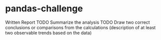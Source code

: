 # pandas-challenge
Written Report
TODO Summarize the analysis
TODO Draw two correct conclusions or comparisons from the calculations (description of at least two observable trends based on the data)
